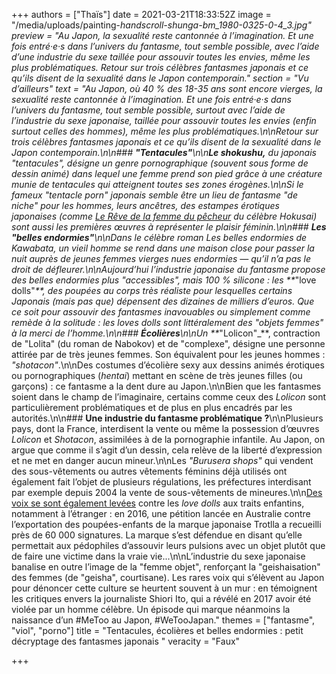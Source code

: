 +++
authors = ["Thaïs"]
date = 2021-03-21T18:33:52Z
image = "/media/uploads/painting-_handscroll-_shunga_-bm_1980-0325-0-4_3.jpg"
preview = "Au Japon, la sexualité reste cantonnée à l’imagination. Et une fois entré·e·s dans l’univers du fantasme, tout semble possible, avec l’aide d’une industrie du sexe taillée pour assouvir toutes les envies, même les plus problématiques. Retour sur trois célèbres fantasmes japonais et ce qu’ils disent de la sexualité dans le Japon contemporain."
section = "Vu d’ailleurs"
text = "Au Japon, où 40 % des 18-35 ans sont encore vierges, la sexualité reste cantonnée à l’imagination. Et une fois entré·e·s dans l’univers du fantasme, tout semble possible, surtout avec l’aide de l’industrie du sexe japonaise, taillée pour assouvir toutes les envies (enfin surtout celles des hommes), même les plus problématiques.\n\nRetour sur trois célèbres fantasmes japonais et ce qu’ils disent de la sexualité dans le Japon contemporain.\n\n### **\"Tentacules\"**\n\n**Le _shokushu_,** du japonais \"tentacules\", désigne un genre pornographique (souvent sous forme de dessin animé) dans lequel une femme prend son pied grâce à une créature munie de tentacules qui atteignent toutes ses zones érogènes.\n\nSi le fameux _\"tentacle porn\"_ japonais semble être un lieu de fantasme \"de niche\" pour les hommes, leurs ancêtres, des estampes érotiques japonaises (comme [_Le Rêve de la femme du pêcheur_](https://fr.wikipedia.org/wiki/Le_R%C3%AAve_de_la_femme_du_p%C3%AAcheur) du célèbre Hokusai) sont aussi les premières œuvres à représenter le plaisir féminin.\n\n### **Les \"belles endormies\"**\n\nDans le célèbre roman _Les belles endormies_ de Kawabata, un vieil homme se rend dans une maison close pour passer la nuit auprès de jeunes femmes vierges nues endormies — qu’il n’a pas le droit de défleurer.\n\nAujourd’hui l’industrie japonaise du fantasme propose des belles endormies plus \"accessibles\", mais 100 % silicone&nbsp;: les **_\"love dolls\"_**, des poupées au corps très réaliste pour lesquelles certains Japonais (mais pas que) dépensent des dizaines de milliers d’euros. Que ce soit pour assouvir des fantasmes inavouables ou simplement comme remède à la solitude&nbsp;: les _loves dolls_ sont littéralement des \"objets femmes\" à la merci de l’homme.\n\n### **Écolières**\n\nUn **_\"Lolicon\"_**, contraction de \"Lolita\" (du roman de Nabokov) et de \"complexe\", désigne une personne attirée par de très jeunes femmes. Son équivalent pour les jeunes hommes&nbsp;: _\"shotacon\"_.\n\nDes costumes d’écolière sexy aux dessins animés érotiques ou pornographiques (_hentai_) mettant en scène de très jeunes filles (ou garçons)&nbsp;: ce fantasme a la dent dure au Japon.\n\nBien que les fantasmes soient dans le champ de l’imaginaire, certains comme ceux des _Lolicon_ sont particulièrement problématiques et de plus en plus encadrés par les autorités.\n\n### **Une industrie du fantasme problématique&nbsp;?**\n\nPlusieurs pays, dont la France, interdisent la vente ou même la possession d’œuvres _Lolicon_ et _Shotacon_, assimilées à de la pornographie infantile. Au Japon, on argue que comme il s’agit d’un dessin, cela relève de la liberté d’expression et ne met en danger aucun mineur.\n\nLes _\"Burusera shops\"_ qui vendent des sous-vêtements ou autres vêtements féminins déjà utilisés ont également fait l’objet de plusieurs régulations, les préfectures interdisant par exemple depuis 2004 la vente de sous-vêtements de mineures.\n\n[Des voix se sont également levées](https://www.neonmag.fr/des-poupees-enfants-en-silicone-pour-lutter-contre-la-pedophilie-creent-la-polemique-471221.html) contre les _love dolls_ aux traits enfantins, notamment à l’étranger&nbsp;: en 2016, une pétition lancée en Australie contre l’exportation des poupées-enfants de la marque japonaise Trotlla a recueilli près de 60 000 signatures. La marque s’est défendue en disant qu’elle permettait aux pédophiles d’assouvir leurs pulsions avec un objet plutôt que de faire une victime dans la vraie vie...\n\nL’industrie du sexe japonaise banalise en outre l’image de la \"femme objet\", renforçant la \"geishaisation\" des femmes (de \"geisha\", courtisane). Les rares voix qui s’élèvent au Japon pour dénoncer cette culture se heurtent souvent à un mur&nbsp;: en témoignent les critiques envers la journaliste Shiori Ito, qui a révélé en 2017 avoir été violée par un homme célèbre. Un épisode qui marque néanmoins la naissance d’un #MeToo au Japon, #WeTooJapan."
themes = ["fantasme", "viol", "porno"]
title = "Tentacules, écolières et belles endormies&nbsp;: petit décryptage des fantasmes japonais "
veracity = "Faux"

+++

